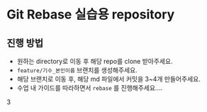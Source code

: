 # Git Rebase 실습용 repository

## 진행 방법

- 원하는 directory로 이동 후 해당 repo를 clone 받아주세요.
- `feature/기수_본인이름` 브랜치를 생성해주세요.
- 해당 브랜치로 이동 후, 해당 md 파일에서 커밋을 3~4개 만들어주세요.
- 수업 내 가이드를 따라하면서 `rebase` 를 진행해주세요....

3